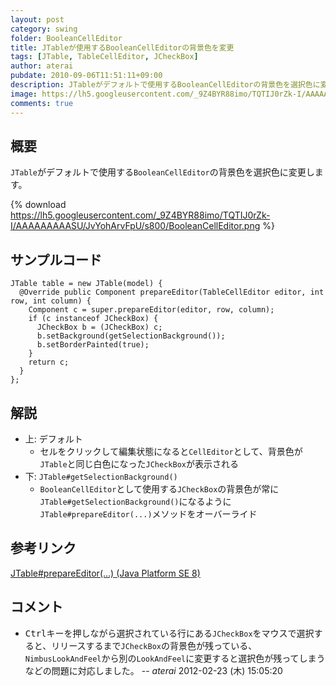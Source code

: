 ```yaml
---
layout: post
category: swing
folder: BooleanCellEditor
title: JTableが使用するBooleanCellEditorの背景色を変更
tags: [JTable, TableCellEditor, JCheckBox]
author: aterai
pubdate: 2010-09-06T11:51:11+09:00
description: JTableがデフォルトで使用するBooleanCellEditorの背景色を選択色に変更します。
image: https://lh5.googleusercontent.com/_9Z4BYR88imo/TQTIJ0rZk-I/AAAAAAAAASU/JvYohArvFpU/s800/BooleanCellEditor.png
comments: true
---
```

## 概要
`JTable`がデフォルトで使用する`BooleanCellEditor`の背景色を選択色に変更します。

{% download https://lh5.googleusercontent.com/_9Z4BYR88imo/TQTIJ0rZk-I/AAAAAAAAASU/JvYohArvFpU/s800/BooleanCellEditor.png %}

## サンプルコード
<pre class="prettyprint"><code>JTable table = new JTable(model) {
  @Override public Component prepareEditor(TableCellEditor editor, int row, int column) {
    Component c = super.prepareEditor(editor, row, column);
    if (c instanceof JCheckBox) {
      JCheckBox b = (JCheckBox) c;
      b.setBackground(getSelectionBackground());
      b.setBorderPainted(true);
    }
    return c;
  }
};
</code></pre>

## 解説
- 上: デフォルト
    - セルをクリックして編集状態になると`CellEditor`として、背景色が`JTable`と同じ白色になった`JCheckBox`が表示される
- 下: `JTable#getSelectionBackground()`
    - `BooleanCellEditor`として使用する`JCheckBox`の背景色が常に`JTable#getSelectionBackground()`になるように`JTable#prepareEditor(...)`メソッドをオーバーライド

<!-- dummy comment line for breaking list -->

## 参考リンク
[JTable#prepareEditor(...) (Java Platform SE 8)](https://docs.oracle.com/javase/jp/8/docs/api/javax/swing/JTable.html#prepareEditor-javax.swing.table.TableCellEditor-int-int-)

## コメント
- <kbd>Ctrl</kbd>キーを押しながら選択されている行にある`JCheckBox`をマウスで選択すると、リリースするまで`JCheckBox`の背景色が残っている、`NimbusLookAndFeel`から別の`LookAndFeel`に変更すると選択色が残ってしまうなどの問題に対応しました。 -- *aterai* 2012-02-23 (木) 15:05:20

<!-- dummy comment line for breaking list -->
